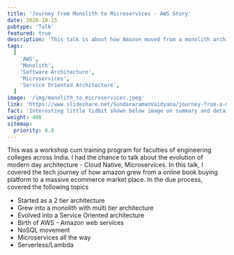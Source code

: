 ```yaml
---
title: 'Journey from Monolith to Microservices - AWS Story'
date: 2020-10-15
pubtype: 'Talk'
featured: true
description: 'This talk is about how Amazon moved from a monolith architecture to a SoA and a more contemporary Microservices architecture and in that how AWS was born'
tags:
  [
    'AWS',
    'Monolith',
    'Software Architecture',
    'Microservices',
    'Service Oriented Architecture',
  ]
image: '/img/monolith_to_microservices.jpeg'
link: 'https://www.slideshare.net/SundararamanVaidyana/journey-from-a-monolith-to-microservices'
fact: 'Interesting little tidbit shown below image on summary and detail page'
weight: 400
sitemap:
  priority: 0.8
---
```


This was a workshop cum training program for faculties of engineering colleges across India. I had the chance to talk about the evolution of modern day architecture - Cloud Native, Microservices.
In this talk, I covered the tech journey of how amazon grew from a online book buying platform to a massive ecommerce market place. In the due process, covered the following topics

- Started as a 2 tier architecture
- Grew into a monolith with multi tier architecture
- Evolved into a Service Oriented architecture
- Birth of AWS - Amazon web services
- NoSQL movement
- Microservices all the way
- Serverless/Lambda
